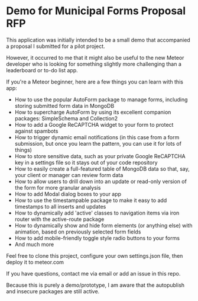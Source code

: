 # Demo for Municipal Forms Proposal RFP

This application was initially intended to be a small demo that accompanied a proposal I submitted for a pilot project.

However, it occurred to me that it might also be useful to the new Meteor developer who is looking for something slightly more
challenging than a leaderboard or to-do list app.

If you're a Meteor beginner, here are a few things you can learn with this app:

- How to use the popular AutoForm package to manage forms, including storing submitted form data in MongoDB
- How to supercharge AutoForm by using its excellent companion packages: SimpleSchema and Collection2
- How to add a Google ReCAPTCHA widget to your form to protect against spambots
- How to trigger dynamic email notifications (in this case from a form submission, but once you learn the pattern, you can use it for lots of things)
- How to store sensitive data, such as your private Google ReCAPTCHA key in a settings file so it stays out of your code repository
- How to easily create a full-featured table of MongoDB data so that, say, your client or manager can review form data
- How to allow users to drill down into an update or read-only version of the form for more granular analysis
- How to add Modal dialog boxes to your app
- How to use the timestampable package to make it easy to add timestamps to all inserts and updates
- How to dynamically add 'active' classes to navigation items via iron router with the active-route package
- How to dynamically show and hide form elements (or anything else) with animation, based on previously selected form fields
- How to add mobile-friendly toggle style radio buttons to your forms
- And much more

Feel free to clone this project, configure your own settings.json file, then deploy it to meteor.com

If you have questions, contact me via email or add an issue in this repo.

Because this is purely a demo/prototype, I am aware that the autopublish and insecure packages are still active.
